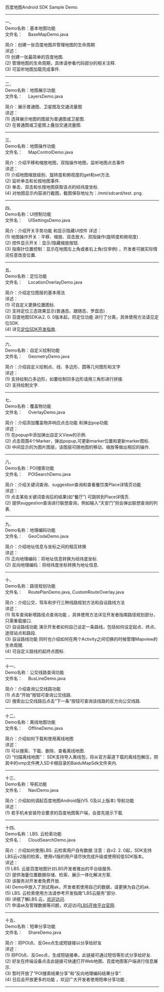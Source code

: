 百度地图Android SDK Sample Demo.  

-------------------------------------------------------------------------------------
一、  
Demo名称：基本地图功能  
文件名：  &nbsp; &nbsp; BaseMapDemo.java

简介：创建一张百度地图并管理地图的生命周期  
详述：    
(1)  创建一张最简单的百度地图.     
(2)  管理地图的生命周期，具体请参看代码部分的相关注释.    
(3)  可监听地图加载完成事件.    
- - -

二、  
Demo名称：地图展示功能  
文件名：  &nbsp; &nbsp; LayersDemo.java

简介：展示普通图、卫星图及交通流量图  
详述：  
(1) 选择展示地图的图层为普通图或卫星图.  
(2) 在普通图或卫星图上叠加交通流量图.  
- - -
三、  
Demo名称：地图操作功能  
文件名：  &nbsp; &nbsp; MapControlDemo.java

简介：介绍平移和缩放地图，双指操作地图，监听地图点击事件  
详述：  
(1) 介绍地图缩放级别、旋转度和俯视度的get和set方法.  
(2) 监听单击和长按地图事件.  
(3) 单击、双击和长按地图获取该点的经纬度坐标.  
(4) 对地图显示内容进行截图，截图保存地址为：/mnt/sdcard/test.  png.  
- - -
四、  
Demo名称：UI控制功能  
文件名：  &nbsp; &nbsp; UISettingsDemo.java

简介：介绍开关手势功能  和显示隐藏UI控件
详述：  
(1) 地图操作开关：平移、缩放、双击放大、双指操作(旋转度和俯视度) .  
(2) 控件显示开关：显示/隐藏缩放按钮.  
(3) 指南针位置控制：显示在地图左上角或者右上角(仅举例) ，开发者可据实际情况任意改变位置.  
- - -
五、  
Demo名称：定位功能  
文件名：  &nbsp; &nbsp; LocationOverlayDemo.java

简介：介绍定位图层的基本用法  
详述：  
(1) 可自定义更换位置图标.  
(2) 支持定位三态效果显示(普通态、跟随态、罗盘态) .  
(3) 百度地图SDK从2.  0.  0版本起，将定位功能  进行了分离，具体使用方法请见定位SDK.  
(4) 详见[定位SDK开发指南](http://developer.baidu.com/map/geosdk-android.htm).  
- - -
六、  
Demo名称：自定义绘制功能  
文件名： &nbsp; &nbsp;  GeometryDemo.java

简介：介绍自定义绘制点、线、多边形、圆等几何图形和文字  
详述：  
(1) 支持绘制凸多边形，如要绘制凹多边形请用三角形进行拼接.  
(2) 支持绘制文字.  
- - -
七、  
Demo名称：覆盖物功能  
文件名： &nbsp; &nbsp;  OverlayDemo.java

简介：介绍添加覆盖物并响应点击功能  和弹出pop功能  
详述：  
(1) 在popup中添加弹出自定义View的示例.  
(2) 点击周围4个Marker，弹出popup,可更新marker位置和更新marker图标.  
(3) 中间显示的为图片图层，该图层可随地图的移动、缩放等做出相应的操作.  
- - -
八、  
Demo名称：POI搜索功能  
文件名：  &nbsp; &nbsp; POISearchDemo.java

简介：介绍关键词查询、suggestion查询和查看餐饮类Place详情页功能  
详述：  
(1) 点击某些关键词查询后的结果(如“餐厅”) 可跳转到Place详情页.  
(2) 提供suggestion查询进行联想查询，例如输入“天安门”则会弹出联想查询的列表.  
- - -
九、  
Demo名称：地理编码功能  
文件名：  &nbsp; &nbsp; GeoCodeDemo.java

简介：介绍地址信息与坐标之间的相互转换  
详述：  
(1) 正向地理编码：将地址信息转换为经纬度坐标.  
(2) 反向地理编码：将经纬度坐标转换为地址信息.  
- - -
十、  
Demo名称：路径规划功能  
文件名：  &nbsp; &nbsp; RoutePlanDemo.java, CustomRouteOverlay.java

简介：介绍公交、驾车和步行三种线路规划方法和自设路线方法  
详述：  
(1) 驾车查询新增路径点查询功能  ，具体使用方法详见开发者指南路径规划部分，只需重载接口.  
(2) 自设路线功能  演示开发者如何自己设定一条路线，包括如何设定起点、终点、途径站点和路段.  
(3) 自设路线功能  同时也介绍如何在两个Activity之间切换的时候管理Mapview的生命周期.  
(4) 可自定义路线的起终点图标.  
- - -
十一、  
Demo名称：公交线路查询功能  
文件名： &nbsp; &nbsp;  BusLineDemo.java

简介：介绍查询公交线路功能  
(1) 点击“开始”按钮可查询公交线路.  
(2) 搜索出公交线路后点击“下一条”按钮可查询该线路的反方向公交线路.  
- - -
十二、  
Demo名称：离线地图功能  
文件名： &nbsp; &nbsp;  OfflineDemo.java

简介：介绍如何下载和使用离线地图  
详述：  
(1) 可以搜索、下载、删除、查看离线地图.  
(2) “扫描离线地图”：
SDK支持导入离线包，将从官方渠道下载的离线包解压，把其中的vmp文件拷入SD卡根目录的BaiduMapSdk文件夹内.  
- - -
十三、  
Demo名称：导航功能  
文件名： &nbsp; &nbsp;  NaviDemo.java

简介：介绍如何调起百度地图Android版(V5.  0及以上版本) 导航功能  
详述：  
(1) 若手机未安装符合要求的百度地图客户端，会首先提示下载.  
- - -
十四、  
Demo名称：LBS.  云检索功能  
文件名： &nbsp; &nbsp;  CloudSearchDemo.java

简介：介绍如何使用LBS.  云检索用户自有数据
注意：自v2.  2.  0起，SDK支持LBS云v2版的检索，使用v1版的用户请尽快完成升级或使用较低SDK版本。  
详述：  
(1) LBS.  云是百度地图针对LBS开发者推出的平台级服务.  
(2) 提供海量位置数据存储、检索、展示一体化解决方案.  
(3) 该服务对开发者免费开放.  
(4) Demo中放入了测试用ak，开发者若使用自己的数据，请更换为自己的ak.  
(5) LBS.  云检索使用方法请参考开发指南“LBS云服务”部分.  
(6) 详细了解LBS.云，[欢迎访问](http://developer.baidu.com/map/lbs-cloud.htm).  
(7) 申请ak及管理数据等问题，欢迎访问[LBS开放平台官网](http://lbsyun.baidu.com/).
- - -
十五、  
Demo名称：短串分享功能  
文件名： &nbsp; &nbsp;  ShareDemo.java

简介：将POI点、反Geo点生成短链接以分享给好友  
详述：  
(1) 将POI点、反Geo点，生成短链接串，此链接可通过短信等形式分享给好友.  
(2) 好友在终端设备点击此链接可快速打开Web地图、百度地图客户端进行信息展示.  
(3) 暂时开放了“POI搜索结果分享”和“反向地理编码结果分享”.  
(4) 日后会开放更多的功能  ，欢迎广大开发者使用短串分享功能  .  
- - -
